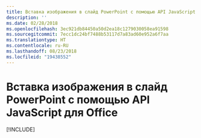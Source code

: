 ```yaml
---
title: Вставка изображения в слайд PowerPoint с помощью API JavaScript для Office
description: ''
ms.date: 02/28/2018
ms.openlocfilehash: 3ec921db84450a50d2ea18c1279030058ea91598
ms.sourcegitcommit: 7ecc1dc24bf7488b53117d7a83ad60e952a6f7aa
ms.translationtype: HT
ms.contentlocale: ru-RU
ms.lasthandoff: 08/23/2018
ms.locfileid: "19438552"
---
```

# <a name="insert-an-image-into-a-powerpoint-slide-using-the-office-javascript-api"></a>Вставка изображения в слайд PowerPoint с помощью API JavaScript для Office

[!INCLUDE[](../includes/powerpoint-tutorial-insert-image.md)]